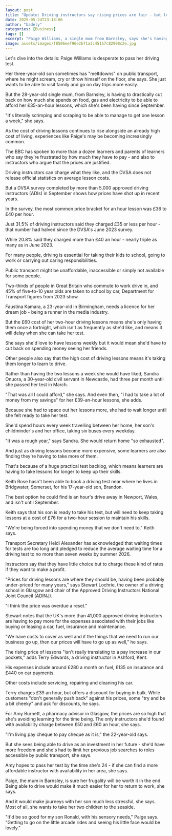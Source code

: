 ```yaml
---
layout: post
title: "Update: Driving instructors say rising prices are fair - but learners can't keep up"
date: 2025-05-24T23:18:06
author: "badely"
categories: [Business]
tags: []
excerpt: "Paige Williams, a single mum from Barnsley, says she's having to drastically cut back on spending to afford her £35-an-hour driving lessons."
image: assets/images/f8506eef96e2b71a3c45157c82908c2e.jpg
---
```


Let's dive into the details: Paige Williams is desperate to pass her driving test.

Her three-year-old son sometimes has "meltdowns" on public transport, where he might scream, cry or throw himself on the floor, she says. She just wants to be able to visit family and go on day trips more easily.

But the 28-year-old single mum, from Barnsley, is having to drastically cut back on how much she spends on food, gas and electricity to be able to afford her £35-an-hour lessons, which she's been having since September.

"It's literally scrimping and scraping to be able to manage to get one lesson a week," she says.

As the cost of driving lessons continues to rise alongside an already high cost of living, experiences like Paige's may be becoming increasingly common. 

The BBC has spoken to more than a dozen learners and parents of learners who say they're frustrated by how much they have to pay - and also to instructors who argue that the prices are justified.

Driving instructors can charge what they like, and the DVSA does not release official statistics on average lesson costs. 

But a DVSA survey completed by more than 5,000 approved driving instructors (ADIs) in September shows how prices have shot up in recent years.

In the survey, the most common price bracket for an hour lesson was £36 to £40 per hour.

Just 31.5% of driving instructors said they charged £35 or less per hour - that number had halved since the DVSA's June 2023 survey. 

While 20.8% said they charged more than £40 an hour - nearly triple as many as in June 2023.

For many people, driving is essential for taking their kids to school, going to work or carrying out caring responsibilities. 

Public transport might be unaffordable, inaccessible or simply not available for some people. 

Two-thirds of people in Great Britain who commute to work drive in, and 45% of five-to-10 year olds are taken to school by car, Department for Transport figures from 2023 show.

Faustina Kamara, a 23-year-old in Birmingham, needs a licence for her dream job - being a runner in the media industry. 

But the £60 cost of her two-hour driving lessons means she's only having them once a fortnight, which isn't as frequently as she'd like, and means it will delay when she can take her test. 

She says she'd love to have lessons weekly but it would mean she'd have to cut back on spending money seeing her friends.

Other people also say that the high cost of driving lessons means it's taking them longer to learn to drive.

Rather than having the two lessons a week she would have liked, Sandra Onuora, a 30-year-old civil servant in Newcastle, had three per month until she passed her test in March.

"That was all I could afford," she says. And even then, "I had to take a lot of money from my savings" for her £39-an-hour lessons, she adds.

Because she had to space out her lessons more, she had to wait longer until she felt ready to take her test. 

She'd spend hours every week travelling between her home, her son's childminder's and her office, taking six buses every weekday.

"It was a rough year," says Sandra. She would return home "so exhausted".

And just as driving lessons become more expensive, some learners are also finding they're having to take more of them. 

That's because of a huge practical test backlog, which means learners are having to take lessons for longer to keep up their skills.

Keith Rose hasn't been able to book a driving test near where he lives in Bridgwater, Somerset, for his 17-year-old son, Brandon. 

The best option he could find is an hour's drive away in Newport, Wales, and isn't until September.

Keith says that his son is ready to take his test, but will need to keep taking lessons at a cost of £76 for a two-hour session to maintain his skills. 

"We're being forced into spending money that we don't need to," Keith says. 

Transport Secretary Heidi Alexander has acknowledged that waiting times for tests are too long and pledged to reduce the average waiting time for a driving test to no more than seven weeks by summer 2026.

Instructors say that they have little choice but to charge these kind of rates if they want to make a profit.

"Prices for driving lessons are where they should be, having been probably under-priced for many years," says Stewart Lochrie, the owner of a driving school in Glasgow and chair of the Approved Driving Instructors National Joint Council (ADINJ). 

"I think the price was overdue a reset."

Stewart notes that the UK's more than 41,000 approved driving instructors are having to pay more for the expenses associated with their jobs like buying or leasing a car, fuel, insurance and maintenance.

"We have costs to cover as well and if the things that we need to run our business go up, then our prices will have to go up as well," he says.

The rising price of lessons "isn't really translating to a pay increase in our pockets," adds Terry Edwards, a driving instructor in Ashford, Kent. 

His expenses include around £280 a month on fuel, £135 on insurance and £440 on car payments.

Other costs include servicing, repairing and cleaning his car.

Terry charges £39 an hour, but offers a discount for buying in bulk. While customers "don't generally push back" against his prices, some "try and be a bit cheeky" and ask for discounts, he says.

For Amy Burnett, a pharmacy advisor in Glasgow, the prices are so high that she's avoiding learning for the time being. The only instructors she'd found with availability charge between £50 and £60 an hour, she says.

"I'm living pay cheque to pay cheque as it is," the 22-year-old says. 

But she sees being able to drive as an investment in her future - she'd have more freedom and she's had to limit her previous job searches to roles accessible by public transport, she says. 

Amy hopes to pass her test by the time she's 24 - if she can find a more affordable instructor with availability in her area, she says.

Paige, the mum in Barnsley, is sure her frugality will be worth it in the end. Being able to drive would make it much easier for her to return to work, she says.

And it would make journeys with her son much less stressful, she says. Most of all, she wants to take her two children to the seaside.

"It'd be so good for my son Ronald, with his sensory needs," Paige says. "Getting to go on the little arcade rides and seeing his little face would be lovely."

